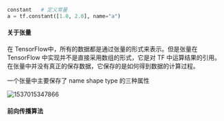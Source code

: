 



```python
constant   # 定义常量
a = tf.constant([1.0, 2.0], name="a")
```



#### 关于张量

在 TensorFlow中，所有的数据都是通过张量的形式来表示。但是张量在 TensorFlow 中实现并不是直接采用数组的形式，它是对 TF 中运算结果的引用。在张量中并没有真正的保存数据，它保存的是如何得到数据的计算过程。

一个张量中主要保存了  name   shape  type 的三种属性

![1537015347866](assets/1537015347866.png)



#### 前向传播算法

